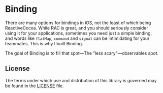 # Binding

There are many options for bindings in iOS, not the least of which being ReactiveCocoa. While RAC is great, and you should seriously consider using it for your applications, sometimes you need just a simple binding, and words like `flatMap`, `command` and `signal` can be intimidating for your teammates. This is why I built Binding.

The goal of Binding is to fill that spot—The "less scary"—observables spot.

## License

The terms under which use and distribution of this library is governed may be found in the [LICENSE](https://github.com/jeremytregunna/Binding/blob/master/LICENSE) file.
